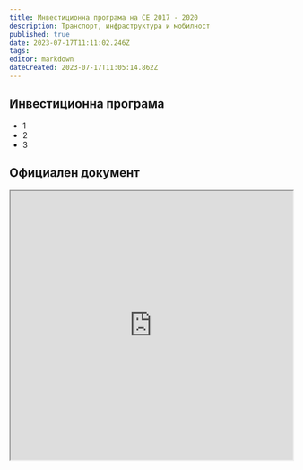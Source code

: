 ```yaml
---
title: Инвестиционна програма на СЕ 2017 - 2020
description: Транспорт, инфраструктура и мобилност
published: true
date: 2023-07-17T11:11:02.246Z
tags: 
editor: markdown
dateCreated: 2023-07-17T11:05:14.862Z
---
```


## Инвестиционна програма

- 1 
- 2
- 3

## Официален документ
<iframe src="https://drive.google.com/file/d/114Ydn8KAHW7pH2aXLdqxI65uSKs0LgbG/preview" width="100%" height="480"></iframe>


